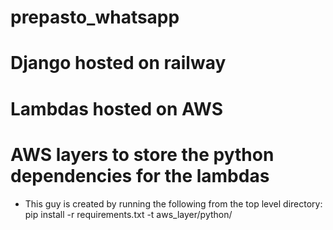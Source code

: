 # prepasto_whatsapp

# Django hosted on railway

# Lambdas hosted on AWS

# AWS layers to store the python dependencies for the lambdas
- This guy is created by running the following from the top level directory:
pip install -r requirements.txt -t aws_layer/python/
